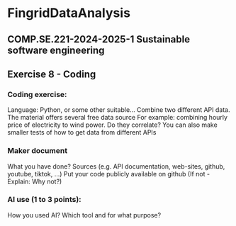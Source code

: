 # FingridDataAnalysis

## COMP.SE.221-2024-2025-1 Sustainable software engineering

## Exercise 8 - Coding


### Coding exercise:

Language: Python, or some other suitable...
Combine two different API data. The material offers several free data source
For example: combining hourly price of electricity to wind power. Do they correlate?
You can also make smaller tests of how to get data from different APIs
 
### Maker document

What you have done?
Sources (e.g. API documentation, web-sites, github, youtube, tiktok, ...)
Put your code publicly available on github (If not - Explain: Why not?)
 

### AI use (1 to 3 points):

How you used AI?
Which tool and for what purpose? 




